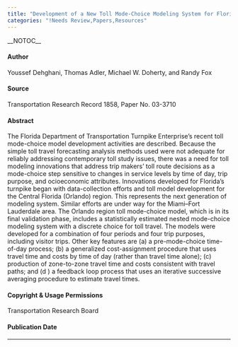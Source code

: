 ```yaml
---
title: "Development of a New Toll Mode-Choice Modeling System for Florida's Turnpike Enterprise"
categories: "!Needs Review,Papers,Resources"
---
```


\_\_NOTOC\_\_

#### Author

Youssef Dehghani, Thomas Adler, Michael W. Doherty, and Randy Fox

#### Source

Transportation Research Record 1858, Paper No. 03-3710

#### Abstract

The Florida Department of Transportation Turnpike Enterprise’s recent toll mode-choice model development activities are described. Because the simple toll travel forecasting analysis methods used were not adequate for reliably addressing contemporary toll study issues, there was a need for toll modeling innovations that address trip makers’ toll
route decisions as a mode-choice step sensitive to changes in service levels by time of day, trip purpose, and ocioeconomic attributes. Innovations developed for Florida’s turnpike began with data-collection efforts and toll model development for the Central Florida (Orlando) region. This represents the next generation of modeling system. Similar efforts are under way for the Miami–Fort Lauderdale area. The Orlando region toll mode-choice model, which is in its final validation phase, includes a statistically estimated nested mode-choice modeling system with a discrete choice for toll travel. The models were developed for a combination of four periods and four trip purposes, including visitor trips. Other key features are (a) a pre-mode-choice time-of-day process; (b) a generalized cost-assignment procedure that uses travel time and costs by time of day (rather than travel time alone); (c) production of zone-to-zone travel time and costs consistent with travel paths; and (d ) a feedback loop process that uses an iterative successive averaging
procedure to estimate travel times.

#### Copyright & Usage Permissions

Transportation Research Board

#### Publication Date

------------------------------------------------------------------------

<comments />

